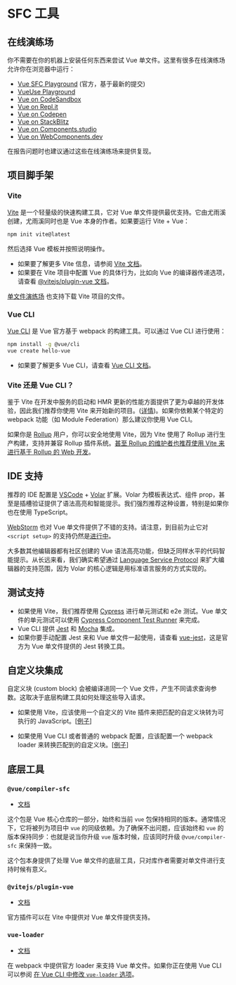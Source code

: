 # SFC 工具

## 在线演练场

你不需要在你的机器上安装任何东西来尝试 Vue 单文件。这里有很多在线演练场允许你在浏览器中运行：

- [Vue SFC Playground](https://sfc.vuejs.org) (官方，基于最新的提交)
- [VueUse Playground](https://play.vueuse.org)
- [Vue on CodeSandbox](https://codesandbox.io/s/vue-3)
- [Vue on Repl.it](https://replit.com/@templates/VueJS-with-Vite)
- [Vue on Codepen](https://codepen.io/pen/editor/vue)
- [Vue on StackBlitz](https://stackblitz.com/fork/vue)
- [Vue on Components.studio](https://components.studio/create/vue3)
- [Vue on WebComponents.dev](https://webcomponents.dev/create/cevue)

在报告问题时也建议通过这些在线演练场来提供复现。

## 项目脚手架

### Vite

[Vite](https://vitejs.dev/) 是一个轻量级的快速构建工具，它对 Vue 单文件提供最优支持。它由尤雨溪创建，尤雨溪同时也是 Vue 本身的作者。如果要运行 Vite + Vue：

```sh
npm init vite@latest
```

然后选择 Vue 模板并按照说明操作。

- 如果要了解更多 Vite 信息，请参阅 [Vite 文档](https://vitejs.dev/guide/)。
- 如果要在 Vite 项目中配置 Vue 的具体行为，比如向 Vue 的编译器传递选项，请查看 [@vitejs/plugin-vue 文档](https://github.com/vitejs/vite/tree/main/packages/plugin-vue#readme)。

[单文件演练场](https://sfc.vuejs.org/) 也支持下载 Vite 项目的文件。

### Vue CLI

[Vue CLI](https://cli.vuejs.org/) 是 Vue 官方基于 webpack 的构建工具。可以通过 Vue CLI 进行使用：

```sh
npm install -g @vue/cli
vue create hello-vue
```

- 如果要了解更多 Vue CLI，请查看 [Vue CLI 文档](https://cli.vuejs.org/guide/installation.html)。

### Vite 还是 Vue CLI？

鉴于 Vite 在开发中服务的启动和 HMR 更新的性能方面提供了更为卓越的开发体验，因此我们推荐你使用 Vite 来开始新的项目。([详情](https://vitejs.dev/guide/why.html))。如果你依赖某个特定的 webpack 功能（如 Module Federation）那么建议你使用 Vue CLI。

如果你是 [Rollup](https://rollupjs.org/) 用户，你可以安全地使用 Vite，因为 Vite 使用了 Rollup 进行生产构建，支持并兼容 Rollup 插件系统。[甚至 Rollup 的维护者也推荐使用 Vite 来进行基于 Rollup 的 Web 开发](https://twitter.com/lukastaegert/status/1412119729431584774)。

## IDE 支持

推荐的 IDE 配置是 [VSCode](https://code.visualstudio.com/) + [Volar](https://github.com/johnsoncodehk/volar) 扩展。Volar 为模板表达式、组件 prop，甚至是插槽验证提供了语法高亮和智能提示。我们强烈推荐这种设置，特别是如果你也在使用 TypeScript。

[WebStorm](https://www.jetbrains.com/webstorm/) 也对 Vue 单文件提供了不错的支持。请注意，到目前为止它对 `<script setup>` 的支持仍然是[进行中](https://youtrack.jetbrains.com/issue/WEB-49000)。

大多数其他编辑器都有社区创建的 Vue 语法高亮功能，但缺乏同样水平的代码智能提示。从长远来看，我们确实希望通过 [Language Service Protocol](https://microsoft.github.io/language-server-protocol/) 来扩大编辑器的支持范围，因为 Volar 的核心逻辑是用标准语言服务的方式实现的。

## 测试支持

- 如果使用 Vite，我们推荐使用 [Cypress](https://www.cypress.io/) 进行单元测试和 e2e 测试。Vue 单文件的单元测试可以使用 [Cypress Component Test Runner](https://www.cypress.io/blog/2021/04/06/introducing-the-cypress-component-test-runner/) 来完成。
- Vue CLI 提供 [Jest](https://jestjs.io/) 和 [Mocha](https://mochajs.org/) 集成。
- 如果你要手动配置 Jest 来和 Vue 单文件一起使用，请查看 [vue-jest](https://github.com/vuejs/vue-jest)，这是官方为 Vue 单文件提供的 Jest 转换工具。

## 自定义块集成

自定义块 (custom block) 会被编译进同一个 Vue 文件，产生不同请求查询参数。这取决于底层构建工具如何处理这些导入请求。

- 如果使用 Vite，应该使用一个自定义的 Vite 插件来把匹配的自定义块转为可执行的 JavaScript。[[例子](https://github.com/vitejs/vite/tree/main/packages/plugin-vue#example-for-transforming-custom-blocks)]

- 如果使用 Vue CLI 或者普通的 webpack 配置，应该配置一个 webpack loader 来转换匹配到的自定义块。[[例子](https://vue-loader.vuejs.org/guide/custom-blocks.html#custom-blocks)]

## 底层工具

### `@vue/compiler-sfc`

- [文档](https://github.com/vuejs/vue-next/tree/master/packages/compiler-sfc)

这个包是 Vue 核心仓库的一部分，始终和当前 `vue` 包保持相同的版本。通常情况下，它将被列为项目中 `vue` 的同级依赖。为了确保不出问题，应该始终和 `vue` 的版本保持同步：也就是说当你升级 `vue` 版本时候，应该同时升级 `@vue/compiler-sfc` 来保持一致。

这个包本身提供了处理 Vue 单文件的底层工具，只对库作者需要对单文件进行支持时候有意义。

### `@vitejs/plugin-vue`

- [文档](https://github.com/vitejs/vite/tree/main/packages/plugin-vue)

官方插件可以在 Vite 中提供对 Vue 单文件提供支持。

### `vue-loader`

- [文档](https://vue-loader.vuejs.org/)

在 webpack 中提供官方 loader 来支持 Vue 单文件。如果你正在使用 Vue CLI 可以参阅 [在 Vue CLI 中修改 `vue-loader` 选项](https://cli.vuejs.org/zh/guide/webpack.html#修改-loader-选项)。
